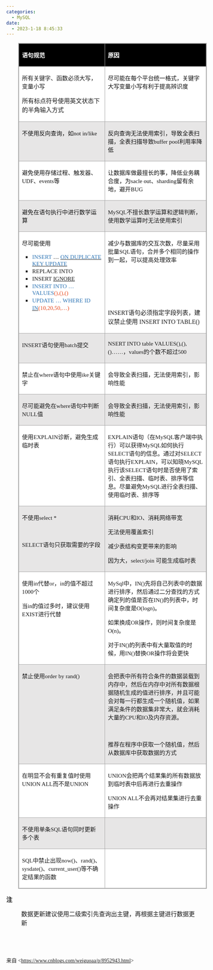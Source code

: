 ```yaml
---
categories:
  - MySQL
date:
  - 2023-1-18 8:45:33
---
```


<table summary="" cellspacing="0"
    style="border-collapse:collapse; border-color:#a3a3a3; border-style:solid; border-width:1px; margin-left:32px"
    class=" cke_show_border">
    <tbody>
        <tr>
            <td
                style="background-color:black; border-bottom:1px solid #a3a3a3; border-left:1px solid #a3a3a3; border-right:1px solid #a3a3a3; border-top:1px solid #a3a3a3; vertical-align:top; width:3.6875in">
                <p><span style="font-size:11.5pt"><span style="font-family:&quot;Microsoft YaHei UI&quot;"><span
                                style="color:white"><strong>语句规范</strong></span></span></span></p>
            </td>
            <td
                style="background-color:black; border-bottom:1px solid #a3a3a3; border-left:1px solid #a3a3a3; border-right:1px solid #a3a3a3; border-top:1px solid #a3a3a3; vertical-align:top; width:5.5944in">
                <p><span style="font-size:11.5pt"><span style="font-family:&quot;Microsoft YaHei UI&quot;"><span
                                style="color:white"><strong>原因</strong></span></span></span></p>
            </td>
        </tr>
        <tr>
            <td
                style="background-color:white; border-bottom:1px solid #a3a3a3; border-left:1px solid #a3a3a3; border-right:1px solid #a3a3a3; border-top:1px solid #a3a3a3; vertical-align:top; width:3.6875in">
                <p><span style="font-size:11.5pt"><span
                            style="font-family:&quot;Microsoft YaHei UI&quot;">所有关键字、函数必须大写，变量小写</span></span></p>
                <p><span style="font-size:12.0pt"><span
                            style="font-family:&quot;Microsoft YaHei UI&quot;">所有标点符号使用英文状态下的半角输入方式</span></span></p>
            </td>
            <td
                style="background-color:white; border-bottom:1px solid #a3a3a3; border-left:1px solid #a3a3a3; border-right:1px solid #a3a3a3; border-top:1px solid #a3a3a3; vertical-align:top; width:5.5944in">
                <p><span style="font-size:11.5pt"><span style="font-family:&quot;Microsoft YaHei UI&quot;"><span
                                style="color:#111111">尽可能在每个平台统一格式，关键字大写变量小写有利于提高辨识度</span></span></span></p>
            </td>
        </tr>
        <tr>
            <td
                style="background-color:#e7e6e6; border-bottom:1px solid #a3a3a3; border-left:1px solid #a3a3a3; border-right:1px solid #a3a3a3; border-top:1px solid #a3a3a3; vertical-align:top; width:3.6875in">
                <p><span style="font-size:11.5pt"><span style="color:#111111"><span
                                style="font-family:&quot;Microsoft YaHei UI&quot;">不使用反向查询，如</span><span
                                style="font-family:&quot;Comic Sans MS&quot;">not in/like</span></span></span></p>
            </td>
            <td
                style="background-color:#e7e6e6; border-bottom:1px solid #a3a3a3; border-left:1px solid #a3a3a3; border-right:1px solid #a3a3a3; border-top:1px solid #a3a3a3; vertical-align:top; width:5.6312in">
                <p><span style="font-size:11.5pt"><span style="color:#111111"><span
                                style="font-family:&quot;Microsoft YaHei UI&quot;">反向查询无法使用索引，导致全表扫描，全表扫描导致</span><span
                                style="font-family:&quot;Comic Sans MS&quot;">buffer pool</span><span
                                style="font-family:&quot;Microsoft YaHei UI&quot;">利用率降低</span></span></span></p>
            </td>
        </tr>
        <tr>
            <td
                style="background-color:white; border-bottom:1px solid #a3a3a3; border-left:1px solid #a3a3a3; border-right:1px solid #a3a3a3; border-top:1px solid #a3a3a3; vertical-align:top; width:3.6875in">
                <p><span style="font-size:11.5pt"><span style="color:#111111"><span
                                style="font-family:&quot;Microsoft YaHei UI&quot;">避免使用存储过程、触发器、</span><span
                                style="font-family:&quot;Comic Sans MS&quot;">UDF</span><span
                                style="font-family:&quot;Microsoft YaHei UI&quot;">、</span><span
                                style="font-family:&quot;Comic Sans MS&quot;">events</span><span
                                style="font-family:&quot;Microsoft YaHei UI&quot;">等</span></span></span></p>
            </td>
            <td
                style="background-color:white; border-bottom:1px solid #a3a3a3; border-left:1px solid #a3a3a3; border-right:1px solid #a3a3a3; border-top:1px solid #a3a3a3; vertical-align:top; width:5.6013in">
                <p><span style="font-size:11.5pt"><span style="color:#111111"><span
                                style="font-family:&quot;Microsoft YaHei UI&quot;">让数据库做最擅长的事，降低业务耦合度，为</span><span
                                style="font-family:&quot;Comic Sans MS&quot;">sacle out</span><span
                                style="font-family:&quot;Microsoft YaHei UI&quot;">、</span><span
                                style="font-family:&quot;Comic Sans MS&quot;">sharding</span><span
                                style="font-family:&quot;Microsoft YaHei UI&quot;">留有余地，避开</span><span
                                style="font-family:&quot;Comic Sans MS&quot;">BUG</span></span></span></p>
            </td>
        </tr>
        <tr>
            <td
                style="background-color:#e7e6e6; border-bottom:1px solid #a3a3a3; border-left:1px solid #a3a3a3; border-right:1px solid #a3a3a3; border-top:1px solid #a3a3a3; vertical-align:top; width:3.6875in">
                <p><span style="font-size:11.5pt"><span style="font-family:&quot;Microsoft YaHei UI&quot;"><span
                                style="color:#111111">避免在语句执行中进行数学运算</span></span></span></p>
            </td>
            <td
                style="background-color:#e7e6e6; border-bottom:1px solid #a3a3a3; border-left:1px solid #a3a3a3; border-right:1px solid #a3a3a3; border-top:1px solid #a3a3a3; vertical-align:top; width:5.5944in">
                <p><span style="font-size:11.5pt"><span style="font-family:&quot;Comic Sans MS&quot;">MySQL</span><span
                            style="font-family:&quot;Microsoft YaHei UI&quot;">不擅长数学运算和逻辑判断，使用数学运算时无法使用索引</span></span>
                </p>
            </td>
        </tr>
        <tr>
            <td
                style="background-color:white; border-bottom:1px solid #a3a3a3; border-left:1px solid #a3a3a3; border-right:1px solid #a3a3a3; border-top:1px solid #a3a3a3; vertical-align:top; width:3.6972in">
                <p><span style="font-size:11.5pt"><span style="font-family:&quot;Microsoft YaHei UI&quot;"><span
                                style="color:#111111">尽可能使用</span></span></span></p>
                <ul style="list-style-type:square">
                    <li><span style="font-size:11.5pt"><span style="font-family:&quot;Comic Sans MS&quot;"><span
                                    style="color:#2e75b5">INSERT </span></span></span><span
                            style="font-size:11.5pt"><span style="font-family:&quot;Microsoft YaHei UI&quot;"><span
                                    style="color:black">… </span></span></span><span style="font-size:11.5pt"><u><span
                                    style="font-family:&quot;Comic Sans MS&quot;"><span style="color:#2e75b5">ON
                                        DUPLICATE KEY UPDATE</span></span></u></span></li>
                    <li><span style="font-size:11.5pt"><span style="font-family:&quot;Comic Sans MS&quot;">REPLACE
                                INTO</span></span></li>
                    <li><span style="font-size:11.5pt"><span style="font-family:&quot;Comic Sans MS&quot;">INSERT
                            </span></span><span style="font-size:11.5pt"><u><span
                                    style="font-family:&quot;Comic Sans MS&quot;">IGNORE </span></u></span></li>
                    <li><span style="font-size:11.5pt"><span style="font-family:&quot;Comic Sans MS&quot;"><span
                                    style="color:#2e75b5">INSERT INTO</span></span></span><span
                            style="font-size:11.5pt"><span style="font-family:&quot;Comic Sans MS&quot;"><span
                                    style="color:#2e75b5"> … VA</span></span></span><span style="font-size:11.5pt"><span
                                style="font-family:&quot;Comic Sans MS&quot;"><span
                                    style="color:#2e75b5">LUES</span></span></span><span style="font-size:11.5pt"><span
                                style="font-family:&quot;Comic Sans MS&quot;"><span
                                    style="color:#e84c22">(),(),()</span></span></span></li>
                    <li><span style="font-size:11.5pt"><span style="font-family:&quot;Comic Sans MS&quot;"><span
                                    style="color:#2e75b5">UPDATE </span></span></span><span
                            style="font-size:11.5pt"><span style="font-family:&quot;Microsoft YaHei UI&quot;"><span
                                    style="color:#2e75b5">…</span></span></span><span style="font-size:11.5pt"><span
                                style="font-family:&quot;Comic Sans MS&quot;"><span style="color:#2e75b5"> WHERE ID
                                </span></span></span><span style="font-size:11.5pt"><u><span
                                    style="font-family:&quot;Comic Sans MS&quot;"><span
                                        style="color:#2e75b5">IN</span></span></u></span><span
                            style="font-size:11.5pt"><span style="font-family:&quot;Comic Sans MS&quot;"><span
                                    style="color:#e84c22">(10,20,50,</span></span></span><span
                            style="font-size:11.5pt"><span style="font-family:&quot;Microsoft YaHei UI&quot;"><span
                                    style="color:#e84c22">…</span></span></span><span style="font-size:11.5pt"><span
                                style="font-family:&quot;Comic Sans MS&quot;"><span
                                    style="color:#e84c22">)</span></span></span></li>
                </ul>
            </td>
            <td
                style="background-color:white; border-bottom:1px solid #a3a3a3; border-left:1px solid #a3a3a3; border-right:1px solid #a3a3a3; border-top:1px solid #a3a3a3; vertical-align:top; width:5.5902in">
                <p><span style="font-size:11.5pt"><span style="font-family:&quot;Microsoft YaHei UI&quot;"><span
                                style="color:#111111">减少与数据库的交互次数，</span></span><span
                            style="font-family:&quot;Microsoft YaHei UI&quot;">尽量采用批量</span><span
                            style="font-family:&quot;Comic Sans MS&quot;">SQL</span><span
                            style="font-family:&quot;Microsoft YaHei UI&quot;">语句，合并多个相同的操作到一起，可以提高处理效率</span></span>
                </p>
                <p><span style="font-size:12.0pt"><span
                            style="font-family:&quot;Comic Sans MS&quot;">&nbsp;</span></span></p>
                <p><span style="font-size:12.0pt"><span
                            style="font-family:&quot;Comic Sans MS&quot;">&nbsp;</span></span></p>
                <p><span style="font-size:12.0pt"><span
                            style="font-family:&quot;Comic Sans MS&quot;">&nbsp;</span></span></p>
                <p><span style="font-size:12.0pt"><span style="font-family:&quot;Comic Sans MS&quot;">INSERT</span><span
                            style="font-family:&quot;Microsoft YaHei UI&quot;">语句必须指定字段列表，建议禁止使用</span><span
                            style="font-family:&quot;Comic Sans MS&quot;"> INSERT INTO TABLE()</span></span></p>
            </td>
        </tr>
        <tr>
            <td
                style="background-color:#e7e6e6; border-bottom:1px solid #a3a3a3; border-left:1px solid #a3a3a3; border-right:1px solid #a3a3a3; border-top:1px solid #a3a3a3; vertical-align:top; width:3.6875in">
                <p><span style="font-size:11.5pt"><span style="font-family:&quot;Comic Sans MS&quot;">INSERT</span><span
                            style="font-family:&quot;Microsoft YaHei UI&quot;">语句使用</span><span
                            style="font-family:&quot;Comic Sans MS&quot;">batch</span><span
                            style="font-family:&quot;Microsoft YaHei UI&quot;">提交</span></span></p>
            </td>
            <td
                style="background-color:#e7e6e6; border-bottom:1px solid #a3a3a3; border-left:1px solid #a3a3a3; border-right:1px solid #a3a3a3; border-top:1px solid #a3a3a3; vertical-align:top; width:5.5944in">
                <p><span style="font-size:11.5pt"><span style="font-family:&quot;Comic Sans MS&quot;">NSERT INTO table
                            VALUES(),(),()……</span><span
                            style="font-family:&quot;Microsoft YaHei UI&quot;">，</span><span
                            style="font-family:&quot;Comic Sans MS&quot;">values</span><span
                            style="font-family:&quot;Microsoft YaHei UI&quot;">的个数不超过</span><span
                            style="font-family:&quot;Comic Sans MS&quot;">500</span></span></p>
            </td>
        </tr>
        <tr>
            <td
                style="background-color:white; border-bottom:1px solid #a3a3a3; border-left:1px solid #a3a3a3; border-right:1px solid #a3a3a3; border-top:1px solid #a3a3a3; vertical-align:top; width:3.6875in">
                <p><span style="font-size:11.5pt"><span
                            style="font-family:&quot;Microsoft YaHei UI&quot;">禁止在</span><span
                            style="font-family:&quot;Comic Sans MS&quot;">where</span><span
                            style="font-family:&quot;Microsoft YaHei UI&quot;">语句中使用</span><span
                            style="font-family:&quot;Comic Sans MS&quot;">ike</span><span
                            style="font-family:&quot;Microsoft YaHei UI&quot;">关键字</span></span></p>
            </td>
            <td
                style="background-color:white; border-bottom:1px solid #a3a3a3; border-left:1px solid #a3a3a3; border-right:1px solid #a3a3a3; border-top:1px solid #a3a3a3; vertical-align:top; width:5.5944in">
                <p><span style="font-size:11.5pt"><span
                            style="font-family:&quot;Microsoft YaHei UI&quot;">会导致全表扫描，无法使用索引，影响性能</span></span></p>
            </td>
        </tr>
        <tr>
            <td
                style="background-color:#e7e6e6; border-bottom:1px solid #a3a3a3; border-left:1px solid #a3a3a3; border-right:1px solid #a3a3a3; border-top:1px solid #a3a3a3; vertical-align:top; width:3.6875in">
                <p><span style="font-size:11.5pt"><span
                            style="font-family:&quot;Microsoft YaHei UI&quot;">尽可能避免在</span><span
                            style="font-family:&quot;Comic Sans MS&quot;">where</span><span
                            style="font-family:&quot;Microsoft YaHei UI&quot;">语句中判断</span><span
                            style="font-family:&quot;Comic Sans MS&quot;">NULL</span><span
                            style="font-family:&quot;Microsoft YaHei UI&quot;">值</span></span></p>
            </td>
            <td
                style="background-color:#e7e6e6; border-bottom:1px solid #a3a3a3; border-left:1px solid #a3a3a3; border-right:1px solid #a3a3a3; border-top:1px solid #a3a3a3; vertical-align:top; width:5.5944in">
                <p><span style="font-size:11.5pt"><span
                            style="font-family:&quot;Microsoft YaHei UI&quot;">会导致全表扫描，无法使用索引，影响性能</span></span></p>
            </td>
        </tr>
        <tr>
            <td
                style="background-color:white; border-bottom:1px solid #a3a3a3; border-left:1px solid #a3a3a3; border-right:1px solid #a3a3a3; border-top:1px solid #a3a3a3; vertical-align:top; width:3.6875in">
                <p><span style="font-size:11.5pt"><span
                            style="font-family:&quot;Microsoft YaHei UI&quot;">使用</span><span
                            style="font-family:&quot;Comic Sans MS&quot;">EXPLAIN</span><span
                            style="font-family:&quot;Microsoft YaHei UI&quot;">诊断，避免生成临时表</span></span></p>
            </td>
            <td
                style="background-color:white; border-bottom:1px solid #a3a3a3; border-left:1px solid #a3a3a3; border-right:1px solid #a3a3a3; border-top:1px solid #a3a3a3; vertical-align:top; width:5.6312in">
                <p><span style="font-size:11.5pt"><span style="font-family:&quot;Comic Sans MS&quot;">E</span><span
                            style="font-family:&quot;Comic Sans MS&quot;">XPLAIN</span><span
                            style="font-family:&quot;Microsoft YaHei UI&quot;">语句（在</span><span
                            style="font-family:&quot;Comic Sans MS&quot;">MySQL</span><span
                            style="font-family:&quot;Microsoft YaHei UI&quot;">客户端中执行）可以获得</span><span
                            style="font-family:&quot;Comic Sans MS&quot;">MySQL</span><span
                            style="font-family:&quot;Microsoft YaHei UI&quot;">如何执行</span><span
                            style="font-family:&quot;Comic Sans MS&quot;">SELECT</span><span
                            style="font-family:&quot;Microsoft YaHei UI&quot;">语句的信息。通过对</span><span
                            style="font-family:&quot;Comic Sans MS&quot;">SELECT</span><span
                            style="font-family:&quot;Microsoft YaHei UI&quot;">语句执行</span><span
                            style="font-family:&quot;Comic Sans MS&quot;">EXPLAIN</span><span
                            style="font-family:&quot;Microsoft YaHei UI&quot;">，可以知晓</span><span
                            style="font-family:&quot;Comic Sans MS&quot;">MySQL</span><span
                            style="font-family:&quot;Microsoft YaHei UI&quot;">执行该</span><span
                            style="font-family:&quot;Comic Sans MS&quot;">SELECT</span><span
                            style="font-family:&quot;Microsoft YaHei UI&quot;">语句时是否使用了索引、全表扫描、临时表、排序等信息。尽量避免</span><span
                            style="font-family:&quot;Comic Sans MS&quot;">MySQL</span><span
                            style="font-family:&quot;Microsoft YaHei UI&quot;">进行全表扫描、使用临时表、排序等</span></span></p>
            </td>
        </tr>
        <tr>
            <td
                style="background-color:#e7e6e6; border-bottom:1px solid #a3a3a3; border-left:1px solid #a3a3a3; border-right:1px solid #a3a3a3; border-top:1px solid #a3a3a3; vertical-align:top; width:3.6875in">
                <p><span style="font-size:11.5pt"><span
                            style="font-family:&quot;Microsoft YaHei UI&quot;">不使用</span><span
                            style="font-family:&quot;Comic Sans MS&quot;">select *</span></span></p>
                <p><span style="font-size:11.5pt"><span
                            style="font-family:&quot;Comic Sans MS&quot;">&nbsp;</span></span></p>
                <p><span style="font-size:11.5pt"><span style="font-family:&quot;Comic Sans MS&quot;">SELECT</span><span
                            style="font-family:&quot;Microsoft YaHei UI&quot;">语句只获取需要的字段</span></span></p>
            </td>
            <td
                style="background-color:#e7e6e6; border-bottom:1px solid #a3a3a3; border-left:1px solid #a3a3a3; border-right:1px solid #a3a3a3; border-top:1px solid #a3a3a3; vertical-align:top; width:5.5944in">
                <p><span style="font-size:11.5pt"><span
                            style="font-family:&quot;Microsoft YaHei UI&quot;">消耗</span><span
                            style="font-family:&quot;Comic Sans MS&quot;">CPU</span><span
                            style="font-family:&quot;Microsoft YaHei UI&quot;">和</span><span
                            style="font-family:&quot;Comic Sans MS&quot;">IO</span><span
                            style="font-family:&quot;Microsoft YaHei UI&quot;">、消耗网络带宽</span></span></p>
                <p><span style="font-size:11.5pt"><span
                            style="font-family:&quot;Microsoft YaHei UI&quot;">无法使用覆盖索引</span></span></p>
                <p><span style="font-size:11.5pt"><span
                            style="font-family:&quot;Microsoft YaHei UI&quot;">减少表结构变更带来的影响</span></span></p>
                <p><span style="font-size:11.5pt"><span
                            style="font-family:&quot;Microsoft YaHei UI&quot;">因为大，</span><span
                            style="font-family:&quot;Comic Sans MS&quot;">select/join </span><span
                            style="font-family:&quot;Microsoft YaHei UI&quot;">可能生成临时表</span></span></p>
            </td>
        </tr>
        <tr>
            <td
                style="background-color:white; border-bottom:1px solid #a3a3a3; border-left:1px solid #a3a3a3; border-right:1px solid #a3a3a3; border-top:1px solid #a3a3a3; vertical-align:top; width:3.6875in">
                <p><span style="font-size:11.5pt"><span
                            style="font-family:&quot;Microsoft YaHei UI&quot;">使用</span><span
                            style="font-family:&quot;Comic Sans MS&quot;">in</span><span
                            style="font-family:&quot;Microsoft YaHei UI&quot;">代替</span><span
                            style="font-family:&quot;Comic Sans MS&quot;">or</span><span
                            style="font-family:&quot;Microsoft YaHei UI&quot;">，</span><span
                            style="font-family:&quot;Comic Sans MS&quot;">in</span><span
                            style="font-family:&quot;Microsoft YaHei UI&quot;">的值不超过</span><span
                            style="font-family:&quot;Comic Sans MS&quot;">100</span><span
                            style="font-family:&quot;Comic Sans MS&quot;">0</span><span
                            style="font-family:&quot;Microsoft YaHei UI&quot;">个</span></span></p>
                <p><span style="font-size:11.5pt"><span style="font-family:&quot;Microsoft YaHei UI&quot;">当</span><span
                            style="font-family:&quot;Comic Sans MS&quot;">in</span><span
                            style="font-family:&quot;Microsoft YaHei UI&quot;">的值过多时，建议使用</span><span
                            style="font-family:&quot;Comic Sans MS&quot;">E</span><span
                            style="font-family:&quot;Comic Sans MS&quot;">XIST</span><span
                            style="font-family:&quot;Microsoft YaHei UI&quot;">进行代替</span></span></p>
            </td>
            <td
                style="background-color:white; border-bottom:1px solid #a3a3a3; border-left:1px solid #a3a3a3; border-right:1px solid #a3a3a3; border-top:1px solid #a3a3a3; vertical-align:top; width:5.5944in">
                <p><span style="font-size:11.5pt"><span style="font-family:&quot;Comic Sans MS&quot;">MySql</span><span
                            style="font-family:&quot;Microsoft YaHei UI&quot;">中，</span><span
                            style="font-family:&quot;Comic Sans MS&quot;">IN()</span><span
                            style="font-family:&quot;Microsoft YaHei UI&quot;">先将自己列表中的数据进行排序，然后通过二分查找的方式确定列的值是否在</span><span
                            style="font-family:&quot;Comic Sans MS&quot;">IN()</span><span
                            style="font-family:&quot;Microsoft YaHei UI&quot;">的列表中，时间复杂度是</span><span
                            style="font-family:&quot;Comic Sans MS&quot;">O(logn)</span><span
                            style="font-family:&quot;Microsoft YaHei UI&quot;">。</span></span></p>
                <p><span style="font-size:11.5pt"><span
                            style="font-family:&quot;Microsoft YaHei UI&quot;">如果换成</span><span
                            style="font-family:&quot;Comic Sans MS&quot;">OR</span><span
                            style="font-family:&quot;Microsoft YaHei UI&quot;">操作，则时间复杂度是</span><span
                            style="font-family:&quot;Comic Sans MS&quot;">O(n)</span><span
                            style="font-family:&quot;Microsoft YaHei UI&quot;">。</span></span></p>
                <p><span style="font-size:11.5pt"><span
                            style="font-family:&quot;Microsoft YaHei UI&quot;">对于</span><span
                            style="font-family:&quot;Comic Sans MS&quot;">IN()</span><span
                            style="font-family:&quot;Microsoft YaHei UI&quot;">的列表中有大量取值的时候，用</span><span
                            style="font-family:&quot;Comic Sans MS&quot;">IN()</span><span
                            style="font-family:&quot;Microsoft YaHei UI&quot;">替换</span><span
                            style="font-family:&quot;Comic Sans MS&quot;">OR</span><span
                            style="font-family:&quot;Microsoft YaHei UI&quot;">操作将会更快</span></span></p>
            </td>
        </tr>
        <tr>
            <td
                style="background-color:#e7e6e6; border-bottom:1px solid #a3a3a3; border-left:1px solid #a3a3a3; border-right:1px solid #a3a3a3; border-top:1px solid #a3a3a3; vertical-align:top; width:3.6875in">
                <p><span style="font-size:11.5pt"><span
                            style="font-family:&quot;Microsoft YaHei UI&quot;">禁止使用</span><span
                            style="font-family:&quot;Comic Sans MS&quot;">order by rand()</span></span></p>
            </td>
            <td
                style="background-color:#e7e6e6; border-bottom:1px solid #a3a3a3; border-left:1px solid #a3a3a3; border-right:1px solid #a3a3a3; border-top:1px solid #a3a3a3; vertical-align:top; width:5.5944in">
                <p><span style="font-size:11.5pt"><span
                            style="font-family:&quot;Microsoft YaHei UI&quot;">会把表中所有符合条件的数据装载到内存中，然后在内存中对所有数据根据随机生成的值进行排序，并且可能会对每一行都生成一个随机值，如果满足条件的数据集非常大，就会消耗大量的</span><span
                            style="font-family:&quot;Comic Sans MS&quot;">CPU</span><span
                            style="font-family:&quot;Microsoft YaHei UI&quot;">和</span><span
                            style="font-family:&quot;Comic Sans MS&quot;">IO</span><span
                            style="font-family:&quot;Microsoft YaHei UI&quot;">及内存资源。</span></span></p>
                <p><span style="font-size:11.5pt"><span
                            style="font-family:&quot;Comic Sans MS&quot;">&nbsp;</span></span></p>
                <p><span style="font-size:11.5pt"><span
                            style="font-family:&quot;Microsoft YaHei UI&quot;">推荐在程序中获取一个随机值，然后从数据库中获取数据的方式</span></span>
                </p>
            </td>
        </tr>
        <tr>
            <td
                style="background-color:white; border-bottom:1px solid #a3a3a3; border-left:1px solid #a3a3a3; border-right:1px solid #a3a3a3; border-top:1px solid #a3a3a3; vertical-align:top; width:3.6875in">
                <p><span style="font-size:11.5pt"><span
                            style="font-family:&quot;Microsoft YaHei UI&quot;">在明显不会有重复值时使用</span><span
                            style="font-family:&quot;Comic Sans MS&quot;">UNION ALL</span><span
                            style="font-family:&quot;Microsoft YaHei UI&quot;">而不是</span><span
                            style="font-family:&quot;Comic Sans MS&quot;">UNION</span></span></p>
            </td>
            <td
                style="background-color:white; border-bottom:1px solid #a3a3a3; border-left:1px solid #a3a3a3; border-right:1px solid #a3a3a3; border-top:1px solid #a3a3a3; vertical-align:top; width:5.5944in">
                <p><span style="font-size:11.5pt"><span style="font-family:&quot;Comic Sans MS&quot;">UNION</span><span
                            style="font-family:&quot;Microsoft YaHei UI&quot;">会把两个结果集的所有数据放到临时表中后再进行去重操作</span></span>
                </p>
                <p><span style="font-size:11.5pt"><span style="font-family:&quot;Comic Sans MS&quot;">UNION
                            ALL</span><span
                            style="font-family:&quot;Microsoft YaHei UI&quot;">不会再对结果集进行去重操作</span></span></p>
            </td>
        </tr>
        <tr>
            <td
                style="background-color:#e7e6e6; border-bottom:1px solid #a3a3a3; border-left:1px solid #a3a3a3; border-right:1px solid #a3a3a3; border-top:1px solid #a3a3a3; vertical-align:top; width:3.6875in">
                <p><span style="font-size:11.5pt"><span
                            style="font-family:&quot;Microsoft YaHei UI&quot;">不使用单条</span><span
                            style="font-family:&quot;Comic Sans MS&quot;">SQL</span><span
                            style="font-family:&quot;Microsoft YaHei UI&quot;">语句同时更新多个表</span></span></p>
            </td>
            <td
                style="background-color:#e7e6e6; border-bottom:1px solid #a3a3a3; border-left:1px solid #a3a3a3; border-right:1px solid #a3a3a3; border-top:1px solid #a3a3a3; vertical-align:top; width:5.5944in">
                <p><span style="font-size:12.0pt"><span
                            style="font-family:&quot;Microsoft YaHei UI&quot;">&nbsp;</span></span></p>
            </td>
        </tr>
        <tr>
            <td
                style="background-color:white; border-bottom:1px solid #a3a3a3; border-left:1px solid #a3a3a3; border-right:1px solid #a3a3a3; border-top:1px solid #a3a3a3; vertical-align:top; width:3.6875in">
                <p><span style="font-size:11.5pt"><span style="font-family:&quot;Comic Sans MS&quot;">SQL</span><span
                            style="font-family:&quot;Microsoft YaHei UI&quot;">中禁止出现</span><span
                            style="font-family:&quot;Comic Sans MS&quot;">now()</span><span
                            style="font-family:&quot;Microsoft YaHei UI&quot;">、</span><span
                            style="font-family:&quot;Comic Sans MS&quot;">rand()</span><span
                            style="font-family:&quot;Microsoft YaHei UI&quot;">、</span><span
                            style="font-family:&quot;Comic Sans MS&quot;">sysdate()</span><span
                            style="font-family:&quot;Microsoft YaHei UI&quot;">、</span><span
                            style="font-family:&quot;Comic Sans MS&quot;">current_user()</span><span
                            style="font-family:&quot;Microsoft YaHei UI&quot;">等不确定结果的函数</span></span></p>
            </td>
            <td
                style="background-color:white; border-bottom:1px solid #a3a3a3; border-left:1px solid #a3a3a3; border-right:1px solid #a3a3a3; border-top:1px solid #a3a3a3; vertical-align:top; width:5.5944in">
                <p><span style="font-size:11.5pt"><span
                            style="font-family:&quot;Comic Sans MS&quot;">&nbsp;</span></span></p>
            </td>
        </tr>
    </tbody>
</table>
<p><span style="font-size:12.0pt"><span
            style="font-family:&quot;Microsoft YaHei UI&quot;"><strong>注</strong></span></span></p>
<p style="margin-left: 40px;"><span style="font-size:12.0pt"><span
            style="font-family:&quot;Microsoft YaHei UI&quot;">数据更新建议使用二级索引先查询出主键，再根据主键进行数据更新</span></span></p>
<p><span style="font-size:12.0pt"><span style="font-family:&quot;Microsoft YaHei UI&quot;">&nbsp;</span></span></p>
<p><span style="font-size:12.0pt"><span style="font-family:&quot;Comic Sans MS&quot;">&nbsp;</span></span></p>
<p><span style="font-family:&quot;Microsoft YaHei UI&quot;">来自</span><span
        style="font-family:&quot;Comic Sans MS&quot;"> &lt;</span><a
        data-cke-saved-href="https://www.cnblogs.com/weiguoaa/p/8952943.html"
        href="https://www.cnblogs.com/weiguoaa/p/8952943.html"><span
            style="font-family:&quot;Comic Sans MS&quot;">https://www.cnblogs.com/weiguoaa/p/8952943.html</span></a><span
        style="font-family:&quot;Comic Sans MS&quot;">&gt; </span></p>
